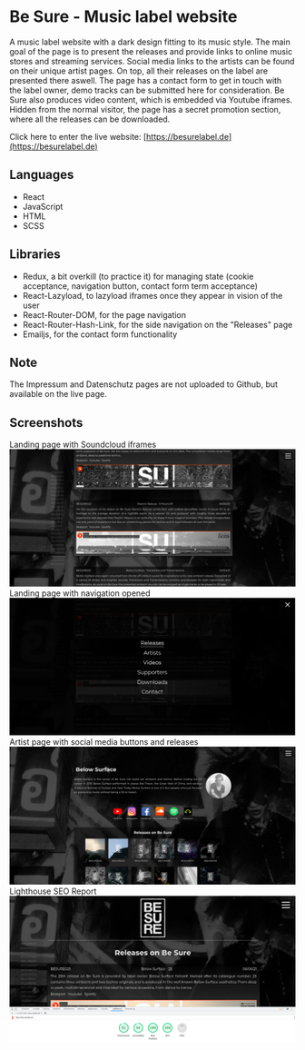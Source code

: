 
# Be Sure - Music label website
A music label website with a dark design fitting to its music style. The main goal of the page is to present the releases and provide links to online music stores and streaming services. Social media links to the artists can be found on their unique artist pages. On top, all their releases on the label are presented there aswell. The page has a contact form to get in touch with the label owner, demo tracks can be submitted here for consideration. Be Sure also produces video content, which is embedded via Youtube iframes. Hidden from the normal visitor, the page has a secret promotion section, where all the releases can be downloaded. 

Click here to enter the live website: [https://besurelabel.de](https://besurelabel.de)

## Languages
- React
- JavaScript
- HTML
- SCSS

## Libraries
- Redux, a bit overkill (to practice it) for managing state (cookie acceptance, navigation button, contact form term acceptance)
- React-Lazyload, to lazyload iframes once they appear in vision of the user
- React-Router-DOM, for the page navigation
- React-Router-Hash-Link, for the side navigation on the "Releases" page
- Emailjs, for the contact form functionality

## Note
The Impressum and Datenschutz pages are not uploaded to Github, but available on the live page.

## Screenshots
Landing page with Soundcloud iframes
![Landing page with Soundcloud iframes](screenshots/besure-react1.png)
Landing page with navigation opened
![Landing page with navigation opened](screenshots/besure-react2.png)
Artist page with social media buttons and releases
![Artist page with social media buttons and releases](screenshots/besure-react3.png)
Lighthouse SEO Report
![Lighthouse SEO Report](screenshots/besure-react4.png)